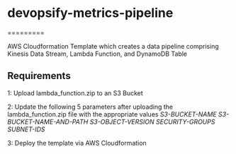 # devopsify-metrics-pipeline
=========

AWS Cloudformation Template which creates a data pipeline comprising Kinesis Data Stream, Lambda Function, and DynamoDB Table

Requirements
------------

1: Upload lambda_function.zip to an S3 Bucket

2: Update the following 5 parameters after uploading the lambda_function.zip file
   with the appropriate values
_S3-BUCKET-NAME_
_S3-BUCKET-NAME-AND-PATH_
_S3-OBJECT-VERSION_
_SECURITY-GROUPS_
_SUBNET-IDS_

3: Deploy the template via AWS Cloudformation
